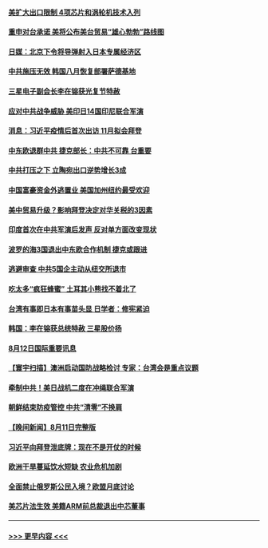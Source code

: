 #### [美扩大出口限制 4项芯片和涡轮机技术入列](../pages/prog202/a103501093.md?t=08130651) 
#### [重申对台承诺 美将公布美台贸易“雄心勃勃”路线图](../pages/prog202/a103501052.md?t=08130651) 
#### [日媒：北京下令将导弹射入日本专属经济区](../pages/prog202/a103501055.md?t=08130651) 
#### [中共施压无效 韩国八月恢复部署萨德基地](../pages/prog202/a103500962.md?t=08130651) 
#### [三星电子副会长李在镕获光复节特赦](../pages/prog202/a103500959.md?t=08130651) 
#### [应对中共战争威胁 美印日14国印尼联合军演](../pages/prog202/a103500987.md?t=08130651) 
#### [消息：习近平疫情后首次出访 11月拟会拜登](../pages/prog202/a103500933.md?t=08130651) 
#### [中东欧退群中共 捷克部长：中共不可靠 台重要](../pages/prog202/a103500970.md?t=08130651) 
#### [中共打压之下 立陶宛出口逆势增长3成](../pages/prog202/a103500943.md?t=08130651) 
#### [中国富豪资金外逃置业 美国加州纽约最受欢迎](../pages/prog202/a103500922.md?t=08130651) 
#### [美中贸易升级？影响拜登决定对华关税的3因素](../pages/prog202/a103500838.md?t=08130651) 
#### [印度首次在中共军演后发声 反对单方面改变现状](../pages/prog202/a103500809.md?t=08130651) 
#### [波罗的海3国退出中东欧合作机制 捷克或跟进](../pages/prog202/a103500787.md?t=08130651) 
#### [逃避审查 中共5国企主动从纽交所退市](../pages/prog202/a103500782.md?t=08130651) 
#### [吃太多“疯狂蜂蜜” 土耳其小熊找不着北了](../pages/prog202/a103500697.md?t=08130651) 
#### [台湾有事即日本有事苗头显 日学者：修宪紧迫](../pages/prog202/a103500680.md?t=08130651) 
#### [韩国：李在镕获总统特赦 三星股价扬](../pages/prog202/a103500667.md?t=08130651) 
#### [8月12日国际重要讯息](../pages/prog202/a103500665.md?t=08130651) 
#### [【寰宇扫描】澳洲启动国防战略检讨 专家：台湾会是重点议题](../pages/prog202/a103500518.md?t=08130651) 
#### [牵制中共！美日战机二度在冲绳联合军演](../pages/prog202/a103500509.md?t=08130651) 
#### [朝鲜结束防疫管控 中共“清零”不换肩](../pages/prog202/a103500499.md?t=08130651) 
#### [【晚间新闻】8月11日完整版](../pages/prog202/a103500478.md?t=08130651) 
#### [习近平向拜登泄底牌：现在不是开仗的时候](../pages/prog202/a103500450.md?t=08130651) 
#### [欧洲干旱蔓延饮水短缺 农业危机加剧](../pages/prog202/a103500332.md?t=08130651) 
#### [全面禁止俄罗斯公民入境？欧盟月底讨论](../pages/prog202/a103500354.md?t=08130651) 
#### [美芯片法生效 美籍ARM前总裁退出中芯董事](../pages/prog202/a103500190.md?t=08130651) 

----
#### [ >>> 更早内容 <<< ](../indexes/prog202-earlier.md)
